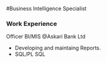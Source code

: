 #Business Intelligence Specialist

### Work Experience
Officer BI/MIS @Askari Bank Ltd
 - Developing and maintaing Reports.
 - SQL/PL SQL

